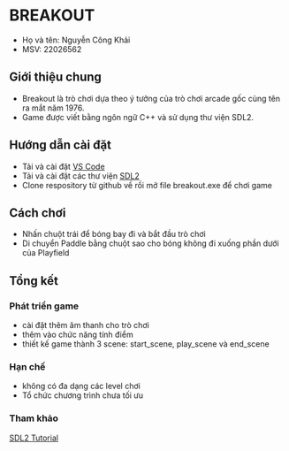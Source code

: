 # BREAKOUT

- Họ và tên: Nguyễn Công Khải
- MSV: 22026562

## Giới thiệu chung

- Breakout là trò chơi dựa theo ý tưởng của trò chơi arcade gốc cùng tên ra mắt năm 1976.
- Game được viết bằng ngôn ngữ C++ và sử dụng thư viện SDL2.

## Hướng dẫn cài đặt
- Tải và cài đặt [VS Code](https://code.visualstudio.com/download)
- Tải và cài đặt các thư viện [SDL2](https://github.com/libsdl-org/SDL/releases/tag/release-2.26.5)
- Clone respository từ github về rồi mở file breakout.exe để chơi game

## Cách chơi

- Nhấn chuột trái để bóng bay đi và bắt đầu trò chơi
- Di chuyển Paddle bằng chuột sao cho bóng không đi xuống phần dưới của Playfield

## Tổng kết

### Phát triển game

- cài đặt thêm âm thanh cho trò chơi
- thêm vào chức năng tính điểm 
- thiết kế game thành 3 scene: start_scene, play_scene và end_scene

### Hạn chế
- không có đa dạng các level chơi
- Tổ chức chương trình chưa tối ưu

### Tham khảo
[SDL2 Tutorial](https://lazyfoo.net/tutorials/SDL/)




